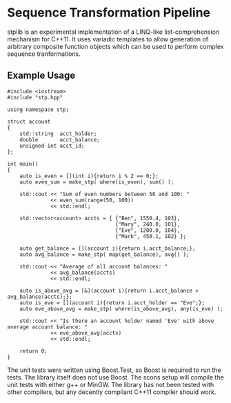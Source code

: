 Sequence Transformation Pipeline
===

stplib is an experimental implementation of a LINQ-like list-comprehension mechanism for C++11. It uses variadic templates to allow generation of arbitrary composite function objects which can be used to perform complex sequence tranformations.

Example Usage
---

````
#include <iostream>
#include "stp.hpp"

using namespace stp;

struct account
{
    std::string  acct_holder;
    double       acct_balance;
    unsigned int acct_id;
};

int main()
{
    auto is_even = [](int i){return i % 2 == 0;};
    auto even_sum = make_stp( where(is_even), sum() );

    std::cout << "Sum of even numbers between 50 and 100: "
              << even_sum(range(50, 100))
              << std::endl;

    std::vector<account> accts = { {"Ben", 1550.4, 103},
                                   {"Mary", 240.0, 101},
                                   {"Eve", 1200.0, 104},
                                   {"Mark", 450.1, 102} };

    auto get_balance = [](account i){return i.acct_balance;};
    auto avg_balance = make_stp( map(get_balance), avg() );

    std::cout << "Average of all account balances: "
              << avg_balance(accts)
              << std::endl;

    auto is_above_avg = [&](account i){return i.acct_balance > avg_balance(accts);};
    auto is_eve = [](account i){return i.acct_holder == "Eve";};
    auto eve_above_avg = make_stp( where(is_above_avg), any(is_eve) );

    std::cout << "Is there an account holder named 'Eve' with above average account balance: "
              << eve_above_avg(accts)
              << std::endl;

    return 0;
}
````

The unit tests were written using Boost.Test, so Boost is required to run the tests. The library itself does not use Boost.
The scons setup will compile the unit tests with either g++ or MinGW. The library has not been tested with other compilers, but any decently compliant C++11 compiler should work.
